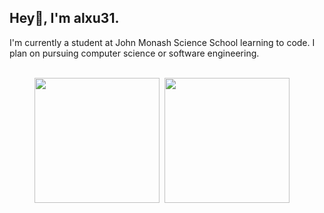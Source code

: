 ## Hey👋, I'm alxu31.
I'm currently a student at John Monash Science School learning to code. I plan on pursuing computer science or software engineering.<br><br>
<figure>
  <kbd> <img src="https://media2.giphy.com/media/v1.Y2lkPTc5MGI3NjExMnFsMTRtdHN4NnZkamRlN3V1ZjN0NWhxa3FpNnU1emIwcXJkcDBjYyZlcD12MV9pbnRlcm5hbF9naWZfYnlfaWQmY3Q9Zw/CuuSHzuc0O166MRfjt/giphy.webp" height="200"> </kbd>
  <kbd> <img src="https://media0.giphy.com/media/v1.Y2lkPTc5MGI3NjExN2l0Ym91NDF6M2x3M2x3eG5paGNpNHU2ZHRudDFiMHVjNDFsNmdxMSZlcD12MV9pbnRlcm5hbF9naWZfYnlfaWQmY3Q9Zw/55itGuoAJiZEEen9gg/giphy.webp" height="200"> </kbd>
</figure>
  
<!--gifs from: https://giphy.com/gifs/pudgypenguins-pudgy-penguin-penguins-CuuSHzuc0O166MRfjt & https://giphy.com/gifs/reaction-55itGuoAJiZEEen9gg-->
